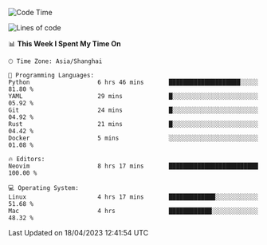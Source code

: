 <!--START_SECTION:waka-->
![Code Time](http://img.shields.io/badge/Code%20Time-1%2C294%20hrs%2013%20mins-blue)

![Lines of code](https://img.shields.io/badge/From%20Hello%20World%20I%27ve%20Written-267.4%20thousand%20lines%20of%20code-blue)

📊 **This Week I Spent My Time On** 

```text
🕑︎ Time Zone: Asia/Shanghai

💬 Programming Languages: 
Python                   6 hrs 46 mins       ████████████████████░░░░░   81.80 % 
YAML                     29 mins             █░░░░░░░░░░░░░░░░░░░░░░░░   05.92 % 
Git                      24 mins             █░░░░░░░░░░░░░░░░░░░░░░░░   04.92 % 
Rust                     21 mins             █░░░░░░░░░░░░░░░░░░░░░░░░   04.42 % 
Docker                   5 mins              ░░░░░░░░░░░░░░░░░░░░░░░░░   01.08 % 

🔥 Editors: 
Neovim                   8 hrs 17 mins       █████████████████████████   100.00 % 

💻 Operating System: 
Linux                    4 hrs 17 mins       █████████████░░░░░░░░░░░░   51.68 % 
Mac                      4 hrs               ████████████░░░░░░░░░░░░░   48.32 % 
```


 Last Updated on 18/04/2023 12:41:54 UTC
<!--END_SECTION:waka-->
